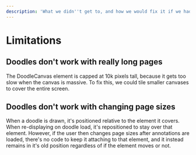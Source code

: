```yaml
---
description: 'What we didn''t get to, and how we would fix it if we had time.'
---
```


# Limitations

## Doodles don't work with really long pages

The DoodleCanvas element is capped at 10k pixels tall, because it gets too slow when the canvas is massive. To fix this, we could tile smaller canvases to cover the entire screen.

## Doodles don't work with changing page sizes

When a doodle is drawn, it's positioned relative to the element it covers. When re-displaying on doodle load, it's repositioned to stay over that element. However, if the user then changes page sizes after annotations are loaded, there's no code to keep it attaching to that element, and it instead remains in it's old position regardless of if the element moves or not.

## 



